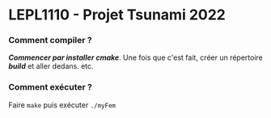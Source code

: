 LEPL1110 - Projet Tsunami 2022
================================

### Comment compiler ?
__*Commencer par installer cmake*__. Une fois que c'est fait, créer un répertoire ***build*** et aller dedans. etc.
 
### Comment exécuter ?
Faire `make` puis exécuter `./myFem`